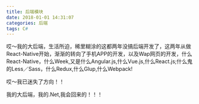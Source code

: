 ```yaml
---
title: 后端模块
date: 2018-01-01 14:31:07
categories: 后端
tags: C#
---
```


哎～我的大后端，生活所迫，稀里糊涂的这都两年没搞后端开发了，这两年从做React-Native开始，渐渐的转向了手机APP的开发，以及Wap网页的开发，什么React-Native，什么Week,又是什么Angular.js,什么Vue.js,什么React.js;什么鬼的Less／Sass，什么Redux,什么Glup,什么Webpack!

哎～我已迷失了方向！！

我的大后端，我的.Net,我会回来的！！！
